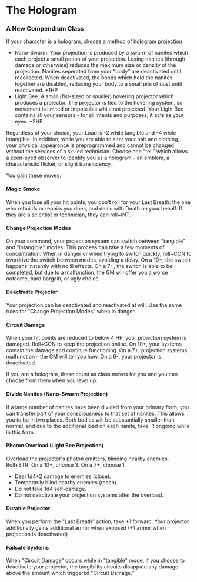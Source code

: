 # The Hologram
### A New Compendium Class

If your character is a hologram, choose a method of hologram projection:
- Nano-Swarm: Your projection is produced by a swarm of nanites which each project a small potion of your projection. Losing nanites (through damage or otherwise) reduces the maximum size or density of the projection. Nanites seperated from your "body" are deactivated until recollected. When deactivated, the bonds which hold the nanites together are disabled, reducing your body to a small pile of dust until reactivated. +1HP 
- Light Bee: A small (fist-sized or smaller) hovering projector which produces a projector. The projector is tied to the hovering system, so movement is limited or impossible while not projected. Your Light Bee contains all your sensors - for all intents and purposes, it acts as your eyes. +2HP

Regardless of your choice, your Load is -2 while tangible and -4 while intangible. In addition, while you are able to alter your hair and clothing, your physical appearance is preprogrammed and cannot be changed without the services of a skilled technician. Choose one "tell" which allows a keen-eyed observer to identify you as a hologram - an emblem, a characteristic flicker, or slight translucency.

You gain these moves:
#### Magic Smoke
When you lose all your hit points, you don't roll for your Last Breath: the one who rebuilds or repairs you does, and deals with Death on your behalf. If they are a scientist or technician, they can roll+INT.

#### Change Projection Modes
On your command, your projection system can switch between "tangible" and "intangible" modes. This process can take a few moments of concentration. When in danger or when trying to switch quickly, roll+CON to overdrive the switch between modes, avoiding a delay. On a 10+, the switch happens instantly with no ill effects. On a 7+, the switch is able to be completed, but due to a malfunction, the GM will offer you a worse outcome, hard bargain, or ugly choice.

#### Deactivate Projector
Your projection can be deactivated and reactivated at will. Use the same rules for "Change Projection Modes" when in danger.

#### Circuit Damage
When your hit points are reduced to below 4 HP, your projection system is damaged. Roll+CON to keep the projection online. On 10+, your systems contain the damage and continue functioning. On a 7+, projection systems malfunction - the GM will tell you how. On a 6-, your projector is deactivated.

If you are a hologram, these count as class moves for you and you can choose from them when you level up:
#### Divide Nanites (Nano-Swarm Projection)
If a large number of nanites have been divided from your primary form, you can transfer part of your consciousness to that set of nanites. This allows you to be in two places. Both bodies will be substantially smaller than normal, and due to the additional load on each nanite, take -1 ongoing while in this form.

#### Photon Overload (Light Bee Projection)
Overload the projector's photon emitters, blinding nearby enemies. Roll+STR. On a 10+, choose 3. On a 7+, choose 1.
- Deal 1d4+2 damage to enemies (close).
- Temporarily blind nearby enemies (reach).
- Do not take 1d4 self-damage.
- Do not deactivate your projection systems after the overload.

#### Durable Projector
When you perform the "Last Breath" action, take +1 forward. Your projector additionally gains additional armor when exposed (+1 armor when projection is deactivated)

#### Failsafe Systems
When "Circuit Damage" occurs while in "tangible" mode, if you choose to deactivate your projector, the tangibility circuits disappate any damage above the amount which triggered "Circuit Damage."

